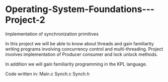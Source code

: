 # Operating-System-Foundations---Project-2
Implementation of synchronization primitives

In this project we will be able to know about threads and gain familiarity writing programs involving concurrency control and multi-threading. Project involves implementation of Producer consumer and lock unlock methods.

In addition we will gain familiarity programming in the KPL language.

Code written in: Main.c Synch.c Synch.h
